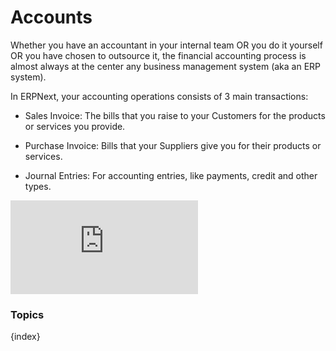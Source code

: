 # Accounts

Whether you have an accountant in your internal team OR you do it yourself OR you have chosen to outsource it,
the financial accounting process is almost always at the center any business management system (aka an ERP system).

In ERPNext, your accounting operations consists of 3 main transactions:

  * Sales Invoice: The bills that you raise to your Customers for the products or services you provide.

  * Purchase Invoice: Bills that your Suppliers give you for their products or services.
  
  * Journal Entries: For accounting entries, like payments, credit and other types.

<div class="embed-container">
  <iframe src="https://www.youtube.com/embed/5wjollWN0OA?rel=0" frameborder="0" allow="autoplay; encrypted-media" allowfullscreen>
  </iframe>
</div>  

### Topics

{index}
